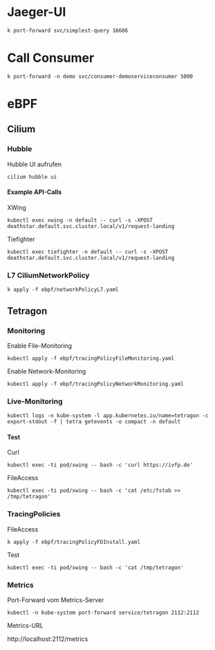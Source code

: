 # Jaeger-UI

```
k port-forward svc/simplest-query 16686
```

# Call Consumer

```
k port-forward -n demo svc/consumer-demoserviceconsumer 5000
```

# eBPF

## Cilium

### Hubble

Hubble UI aufrufen

```
cilium hubble ui
```

#### Example API-Calls

XWing

```
kubectl exec xwing -n default -- curl -s -XPOST deathstar.default.svc.cluster.local/v1/request-landing
```

Tiefighter

```
kubectl exec tiefighter -n default -- curl -s -XPOST deathstar.default.svc.cluster.local/v1/request-landing
```

### L7 CiliumNetworkPolicy

```
k apply -f ebpf/networkPolicyL7.yaml
```

## Tetragon

### Monitoring

Enable File-Monitoring

```
kubectl apply -f ebpf/tracingPolicyFileMonitoring.yaml
```

Enable Network-Monitoring

```
kubectl apply -f ebpf/tracingPolicyNetworkMonitoring.yaml
```

### Live-Monitoring

```
kubectl logs -n kube-system -l app.kubernetes.io/name=tetragon -c export-stdout -f | tetra getevents -o compact -n default
```

#### Test

Curl

```
kubectl exec -ti pod/xwing -- bash -c 'curl https://ivfp.de'
```

FileAccess

```
kubectl exec -ti pod/xwing -- bash -c 'cat /etc/fstab >> /tmp/tetragon'
```

### TracingPolicies

FileAccess

```
k apply -f ebpf/tracingPolicyFDInstall.yaml
```

Test

```
kubectl exec -ti pod/xwing -- bash -c 'cat /tmp/tetragon'
```

### Metrics

Port-Forward vom Metrics-Server

```
kubectl -n kube-system port-forward service/tetragon 2112:2112
```

Metrics-URL

http://localhost:2112/metrics